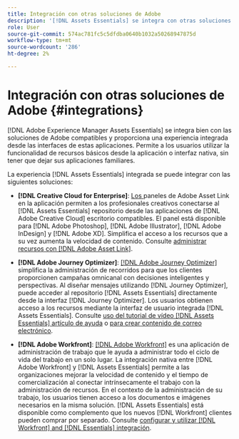 ```yaml
---
title: Integración con otras soluciones de Adobe
description: '[!DNL Assets Essentials] se integra con otras soluciones de Adobe y proporciona una experiencia integrada desde la aplicación nativa.'
role: User
source-git-commit: 574ac781fc5c5dfdba0640b1032a50268947875d
workflow-type: tm+mt
source-wordcount: '286'
ht-degree: 2%

---
```



# Integración con otras soluciones de Adobe {#integrations}

[!DNL Adobe Experience Manager Assets Essentials] se integra bien con las soluciones de Adobe compatibles y proporciona una experiencia integrada desde las interfaces de estas aplicaciones. Permite a los usuarios utilizar la funcionalidad de recursos básicos desde la aplicación o interfaz nativa, sin tener que dejar sus aplicaciones familiares.

La experiencia [!DNL Assets Essentials] integrada se puede integrar con las siguientes soluciones:

* **[!DNL Creative Cloud for Enterprise]**:  [Los ](https://www.adobe.com/creativecloud/business/enterprise/adobe-asset-link.html) paneles de Adobe Asset Link en la aplicación permiten a los profesionales creativos conectarse al  [!DNL Assets Essentials] repositorio desde las aplicaciones de  [!DNL Adobe Creative Cloud] escritorio compatibles. El panel está disponible para [!DNL Adobe Photoshop], [!DNL Adobe Illustrator], [!DNL Adobe InDesign] y [!DNL Adobe XD]. Simplifica el acceso a los recursos que a su vez aumenta la velocidad de contenido. Consulte [administrar recursos con [!DNL Adobe Asset Link]](https://helpx.adobe.com/enterprise/admin-guide.html/enterprise/using/manage-assets-using-adobe-asset-link.ug.html).

* **[!DNL Adobe Journey Optimizer]**:  [[!DNL Adobe Journey Optimizer]](https://business.adobe.com/products/journey-optimizer/adobe-journey-optimizer.html) simplifica la administración de recorridos para que los clientes proporcionen campañas omnicanal con decisiones inteligentes y perspectivas. Al diseñar mensajes utilizando [!DNL Journey Optimizer], puede acceder al repositorio [!DNL Assets Essentials] directamente desde la interfaz [!DNL Journey Optimizer]. Los usuarios obtienen acceso a los recursos mediante la interfaz de usuario integrada [!DNL Assets Essentials]. Consulte [uso del tutorial de vídeo [!DNL Assets Essentials] artículo de ayuda](https://experienceleague.adobe.com/docs/journey-optimizer/using/create-messages/assets-essentials.html) o [para crear contenido de correo electrónico](https://experienceleague.adobe.com/docs/journey-optimizer-learn/tutorials/create-messages/create-email-content-with-the-message-editor.html).

* **[!DNL Adobe Workfront]**:  [[!DNL Adobe Workfront]](https://www.workfront.com/) es una aplicación de administración de trabajo que le ayuda a administrar todo el ciclo de vida del trabajo en un solo lugar. La integración nativa entre [!DNL Adobe Workfront] y [!DNL Assets Essentials] permite a las organizaciones mejorar la velocidad de contenido y el tiempo de comercialización al conectar intrínsecamente el trabajo con la administración de recursos. En el contexto de la administración de su trabajo, los usuarios tienen acceso a los documentos e imágenes necesarios en la misma solución. [!DNL Assets Essentials] está disponible como complemento que los nuevos  [!DNL Workfront] clientes pueden comprar por separado. Consulte [configurar y utilizar [!DNL Workfront] and [!DNL Essentials] integración](https://one.workfront.com/s/document-item?bundleId=the-new-workfront-experience&amp;topicId=Content%2FDocuments%2FAdobe_Workfront_for_Experience_Manager_Assets_Essentials%2F_workfront-for-aem-asset-essentials.htm).

<!-- TBD: Hiding this link till GA. Do not even include the beta mention as discussed with Greg. Beta is done with customers selected by the Accounts team. It is not an open Beta program. At GA, document this.

* **[[!DNL Creative Cloud Libraries]**: This integration will be made available in the future.

* **[[!DNL Adobe Studio]]**: This integration will be made available in the future.
-->
